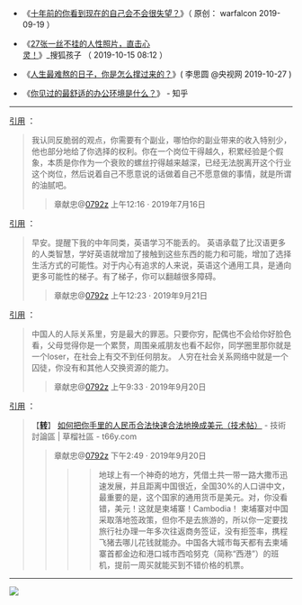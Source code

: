 
- 《[十年前的你看到现在的自己会不会很失望？](https://mp.weixin.qq.com/s/fJbM2BMenPiuYxboAmChoA)》（ 原创： warfalcon 2019-09-19 ）
 
- 《[27张一丝不挂的人性照片，直击心灵！](https://www.sohu.com/a/346937760_120089115)》_搜狐孩子 （ 2019-10-15 08:12 ）

- 《[人生最难熬的日子，你是怎么撑过来的？](https://mp.weixin.qq.com/s/urUXzsKyI4klHVgsCyU4eg)》(  李思圆 @央视网 2019-10-27 )

- 《[你见过的最舒适的办公环境是什么？](https://www.zhihu.com/question/38868266/answer/858124747)》 - 知乎  

------------------------------------------------

<a href="https://twitter.com/0792z/status/1150922079761522689">引用</a> ：
> 我认同反脆弱的观点，你需要有个副业，哪怕你的副业带来的收入特别少，他也部分地给了你选择的权利。你在一个岗位干得越久，积累经验是个假象，本质是你作为一个衰败的螺丝拧得越来越深，已经无法脱离开这个行业这个岗位，然后说着自己不愿意说的话做着自己不愿意做的事情，就是所谓的油腻吧。
> > 章献忠@<a href="https://twitter.com/0792z/">0792z</a>  上午12:16 · 2019年7月16日

<a href="https://twitter.com/0792z/status/1175203738887180288">引用</a> ：
> 早安。提醒下我的中年同类，英语学习不能丢的。
> 英语承载了比汉语更多的人类智慧，学好英语就增加了接触到这些东西的能力和可能，增加了选择生活方式的可能性。对于内心有追求的人来说，英语这个通用工具，是通向更多可能性的梯子。有了梯子，你可以翻越很多障碍。
> > 章献忠@<a href="https://twitter.com/0792z/">0792z</a> 上午12:23 · 2019年9月21日

<a href="https://twitter.com/0792z/status/1174979813070622720">引用</a> ：
> 中国人的人际关系里，穷是最大的罪恶。只要你穷，配偶也不会给你好脸色看，父母觉得你是一个累赘，周围亲戚朋友也看不起你，同学圈里那你就是一个loser，在社会上有交不到任何朋友。 人穷在社会关系网络中就是一个囚徒，你没有和其他人交换资源的能力。
> > 章献忠@<a href="https://twitter.com/0792z/">0792z</a> 上午9:33 · 2019年9月20日

<a href="https://twitter.com/0792z/status/1175059287250542592">引用</a> ：
> 【[**转**](https://raw.githubusercontent.com/taoste/Hello-World/master/eBook/%E8%B1%86%E7%93%A3%E8%AF%BB%E4%B9%A6/2019-08-30.jpg)】 [如何把你手里的人民币合法快速合法地换成美元（技术帖）](https://t66y.com/htm_data/1909/7/3647630.html) - 技術討論區 | 草榴社區 - t66y.com
>> 章献忠@<a href="https://twitter.com/0792z/">0792z</a> 下午2:49 · 2019年9月20日
>>>>地球上有一个神奇的地方，凭借土共一带一路大撒币迅速发展，并且距离中国很近，全国30%的人口讲中文，最重要的是，这个国家的通用货币是美元。对，你没看错，美元！这就是柬埔寨！Cambodia！
>>>>柬埔寨对中国采取落地签政策，但你不是去旅游的，所以你一定要找旅行社办理一年多次往返商务签证，没有拒签率，携程飞猪去哪儿花钱就能办。中国各大城市每天都有去柬埔寨首都金边和港口城市西哈努克（简称“西港”）的班机，提前一周买就能买到不错价格的机票。
------------------------------------------------

<img src="https://taoste.github.io/Hello-World/eBook/豆瓣读书/豆瓣读书《违宪审查与民主制的平衡》.png?raw=true"/>

